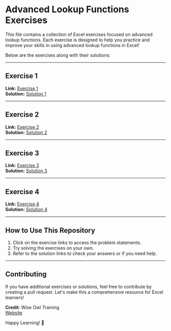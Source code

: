 # Advanced Lookup Functions Exercises

This file contains a collection of Excel exercises focused on advanced lookup functions. Each exercise is designed to help you practice and improve your skills in using advanced lookup functions in Excel!

Below are the exercises along with their solutions:

---

## Exercise 1 
**Link:** [Exercise 1](https://www.wiseowl.co.uk/excel/exercises/standard/advanced-lookup-functions/4902/)  
**Solution:** [Solution 1](https://docs.google.com/spreadsheets/d/1De3v41PpYgFrn_wzAYzP06hr0aj8XnKK/edit?usp=sharing&ouid=103018243033943457596&rtpof=true&sd=true)

---

## Exercise 2
**Link:** [Exercise 2](https://www.wiseowl.co.uk/excel/exercises/standard/advanced-lookup-functions/4903/)  
**Solution:** [Solution 2](https://docs.google.com/spreadsheets/d/1EQji_RhWKK5wHp8avo0KDzUIwIvnn9jc/edit?usp=sharing&ouid=103018243033943457596&rtpof=true&sd=true)

---

## Exercise 3 
**Link:** [Exercise 3](https://www.wiseowl.co.uk/excel/exercises/standard/advanced-lookup-functions/4901/)  
**Solution:** [Solution 3](https://docs.google.com/spreadsheets/d/1Ss2K3E9oUCtAJAFmN-Gk8Bmb-1onvhSH/edit?usp=sharing&ouid=103018243033943457596&rtpof=true&sd=true)

---

## Exercise 4
**Link:** [Exercise 4](https://www.wiseowl.co.uk/excel/exercises/standard/advanced-lookup-functions/4903/)  
**Solution:** [Solution 4](https://docs.google.com/spreadsheets/d/1YP826PkKCvAYsjz5mt-OXaYH0MH9QdIY/edit?usp=sharing&ouid=103018243033943457596&rtpof=true&sd=true)

---

## How to Use This Repository
1. Click on the exercise links to access the problem statements.
2. Try solving the exercises on your own.
3. Refer to the solution links to check your answers or if you need help.

---

## Contributing
If you have additional exercises or solutions, feel free to contribute by creating a pull request. Let's make this a comprehensive resource for Excel learners!

**Credit**: Wise Owl Training  
[Website](https://www.wiseowl.co.uk/)

Happy Learning! 🚀
